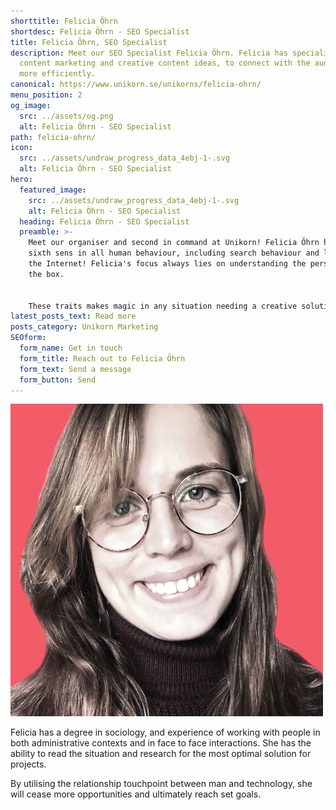 ```yaml
---
shorttitle: Felicia Öhrn
shortdesc: Felicia Öhrn - SEO Specialist
title: Felicia Öhrn, SEO Specialist
description: Meet our SEO Specialist Felicia Öhrn. Felicia has specialised in
  content marketing and creative content ideas, to connect with the audience
  more efficiently.
canonical: https://www.unikorn.se/unikorns/felicia-ohrn/
menu_position: 2
og_image:
  src: ../assets/og.png
  alt: Felicia Öhrn - SEO Specialist
path: felicia-ohrn/
icon:
  src: ../assets/undraw_progress_data_4ebj-1-.svg
  alt: Felicia Öhrn - SEO Specialist
hero:
  featured_image:
    src: ../assets/undraw_progress_data_4ebj-1-.svg
    alt: Felicia Öhrn - SEO Specialist
  heading: Felicia Öhrn - SEO Specialist
  preamble: >-
    Meet our organiser and second in command at Unikorn! Felicia Öhrn has a
    sixth sens in all human behaviour, including search behaviour and life on
    the Internet! Felicia's focus always lies on understanding the person behind
    the box.


    These traits makes magic in any situation needing a creative solution. Such as ideas for how to interact with a specific group of people with a nerdy passions. 
latest_posts_text: Read more
posts_category: Unikorn Marketing
SEOform:
  form_name: Get in touch
  form_title: Reach out to Felicia Öhrn
  form_text: Send a message
  form_button: Send
---
```

![Felicia Öhrn](../assets/felicia-ohrn.jpg "Felicia Öhrn")

Felicia has a degree in sociology, and experience of working with people in both administrative contexts and in face to face interactions. She has the ability to read the situation and research for the most optimal solution for projects. 

By utilising the relationship touchpoint between man and technology, she will cease more opportunities and ultimately reach set goals.
